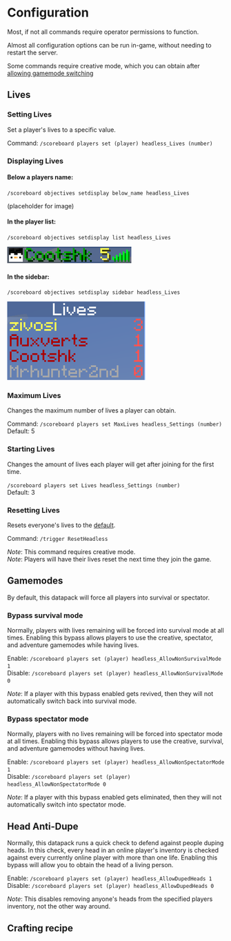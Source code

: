 # Configuration

Most, if not all commands require operator permissions to function. 

Almost all configuration options can be run in-game, without needing to restart the server.

Some commands require creative mode, which you can obtain after [allowing gamemode switching](#gamemodes)
## Lives
### Setting Lives
Set a player's lives to a specific value.

Command: `/scoreboard players set (player) headless_Lives (number)`
### Displaying Lives
#### Below a players name:
`/scoreboard objectives setdisplay below_name headless_Lives`

(placeholder for image)
#### In the player list:
`/scoreboard objectives setdisplay list headless_Lives`

[![example](images/list.png)](images/list.png)
#### In the sidebar:
`/scoreboard objectives setdisplay sidebar headless_Lives`

[![example](images/sidebar.png)](images/sidebar.png)
### Maximum Lives
Changes the maximum number of lives a player can obtain.


Command: `/scoreboard players set MaxLives headless_Settings (number)`  
Default: 5
### Starting Lives
Changes the amount of lives each player will get after joining for the first time.


`/scoreboard players set Lives headless_Settings (number)`  
Default: 3
### Resetting Lives
Resets everyone's lives to the [default](#starting-lives).

Command: `/trigger ResetHeadless`

*Note*: This command requires creative mode.  
*Note*: Players will have their lives reset the next time they join the game.
## Gamemodes
By default, this datapack will force all players into survival or spectator.
### Bypass survival mode
Normally, players with lives remaining will be forced into survival mode at all times. Enabling this bypass allows players to use the creative, spectator, and adventure gamemodes while having lives.

Enable: `/scoreboard players set (player) headless_AllowNonSurvivalMode 1`  
Disable: `/scoreboard players set (player) headless_AllowNonSurvivalMode 0`  

*Note*: If a player with this bypass enabled gets revived, then they will not automatically switch back into survival mode.
### Bypass spectator mode

Normally, players with no lives remaining will be forced into spectator mode at all times. Enabling this bypass allows players to use the creative, survival, and adventure gamemodes without having lives.

Enable: `/scoreboard players set (player) headless_AllowNonSpectatorMode 1`  
Disable: `/scoreboard players set (player) headless_AllowNonSpectatorMode 0`  

*Note*: If a player with this bypass enabled gets eliminated, then they will not automatically switch into spectator mode.

## Head Anti-Dupe

Normally, this datapack runs a quick check to defend against people duping heads. In this check, every head in an online player's inventory is checked against every currently online player with more than one life. Enabling this bypass will allow you to obtain the head of a living person.

Enable: `/scoreboard players set (player) headless_AllowDupedHeads 1`  
Disable: `/scoreboard players set (player) headless_AllowDupedHeads 0`

*Note*: This disables removing anyone's heads from the specified players inventory, not the other way around.

## Crafting recipe